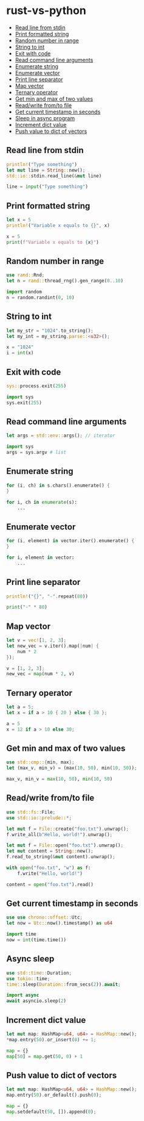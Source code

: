 # rust-vs-python

* [Read line from stdin](#read-line-from-stdin)
* [Print formatted string](#print-formatted-string)
* [Random number in range](#random-number-in-range)
* [String to int](#string-to-int)
* [Exit with code](#exit-with-code)
* [Read command line arguments](#read-command-line-arguments)
* [Enumerate string](#enumerate-string)
* [Enumerate vector](#enumerate-vector)
* [Print line separator](#print-line-separator)
* [Map vector](#map-vector)
* [Ternary operator](#ternary-operator)
* [Get min and max of two values](#get-min-and-max-of-two-values)
* [Read/write from/to file](#readwrite-fromto-file)
* [Get current timestamp in seconds](#get-current-timestamp-in-seconds)
* [Sleep in async program](#async-sleep)
* [Increment dict value](#increment-dict-value)
* [Push value to dict of vectors](#push-value-to-dict-of-vectors)

## Read line from stdin

```rs
println!("Type something")
let mut line = String::new();
std::io::stdin.read_line(&mut line)
```

```py
line = input("Type something")
```

## Print formatted string

```rs
let x = 5
println!("Variable x equals to {}", x)
```

```py
x = 5
print(f"Variable x equals to {x}")
```

## Random number in range

```rs
use rand::Rnd;
let n = rand::thread_rng().gen_range(0..10)
```

```py
import random
n = random.randint(0, 10)
```

## String to int

```rs
let my_str = "1024".to_string();
let my_int = my_string.parse::<u32>();
```

```py
x = "1024"
i = int(x)
```

## Exit with code

```rs
sys::process.exit(255)
```

```py
import sys
sys.exit(255)
```

## Read command line arguments

```rs
let args = std::env::args(); // iterator
```

```py
import sys
args = sys.argv # list
```

## Enumerate string

```rs
for (i, ch) in s.chars().enumerate() {
}
```

```py
for i, ch in enumerate(s):
    ...
```

## Enumerate vector

```rs
for (i, element) in vector.iter().enumerate() {
}
```

```py
for i, element in vector:
    ...
```
## Print line separator

```rs
println!("{}", "-".repeat(80))
```

```py
print("-" * 80)
```

## Map vector

```rs
let v = vec![1, 2, 3];
let new_vec = v.iter().map(|num| {
    num * 2
});
```

```py
v = [1, 2, 3];
new_vec = map(num * 2, v)
```

## Ternary operator
```rs
let a = 5;
let x = if a > 10 { 20 } else { 30 };
```

```py
a = 5
x = 12 if a > 10 else 30;
```

## Get min and max of two values
```rs
use std::cmp::{min, max};
let (max_v, min_v) = (max(10, 50), min(10, 50));
```

```py
max_v, min_v = max(10, 50), min(10, 50)
```

## Read/write from/to file
```rs
use std::fs::File;
use std::io::prelude::*;

let mut f = File::create("foo.txt").unwrap();
f.write_all(b"Hello, world!").unwrap();

let mut f = File::open("foo.txt").unwrap();
let mut content = String::new();
f.read_to_string(&mut content).unwrap();
```

```py
with open("foo.txt", "w") as f:
    f.write("Hello, world!")

content = open("foo.txt").read()
```

## Get current timestamp in seconds

```rs
use use chrono::offset::Utc;
let now = Utc::now().timestamp() as u64
```

```py
import time
now = int(time.time())
```

## Async sleep

```rs
use std::time::Duration;
use tokio::time;
time::sleep(Duration::from_secs(2)).await;
```

```py
import async
await asyncio.sleep(2)
```

## Increment dict value
```rs
let mut map: HashMap<u64, u64> = HashMap::new();
*map.entry(50).or_insert(0) += 1;
```

```py
map = {}
map[50] = map.get(50, 0) + 1
```

## Push value to dict of vectors
```rs
let mut map: HashMap<u64, u64> = HashMap::new();
map.entry(50).or_default().push(0);
```

```py
map = {}
map.setdefault(50, []).append(0);
```
